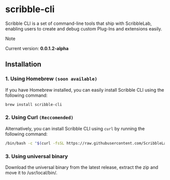 # scribble-cli

Scribble CLI is a set of command-line tools that ship with ScribbleLab, enabling users to create and debug custom Plug-Ins and extensions easily.

> [!NOTE]
> Current version: **0.0.1.2-alpha**

## Installation

### 1. Using Homebrew `(soon available)`

If you have Homebrew installed, you can easily install Scribble CLI using the following command:

```bash
brew install scribble-cli
```

### 2. Using Curl `(Reccomended)`

Alternatively, you can install Scribble CLI using `curl` by running the following command:

```bash
/bin/bash -c "$(curl -fsSL https://raw.githubusercontent.com/ScribbleLabApp/ScribbleDeveloper-CLI/main/scr/install.sh)"
```

### 3. Using universal binary 
Download the universal binary from the latest release, extract the zip and move it to /usr/local/bin/.

